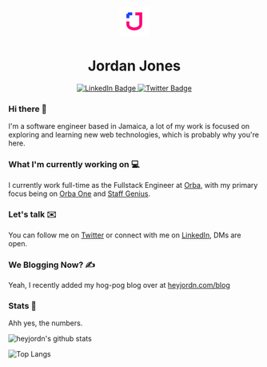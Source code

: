 <p align="center">
  <a href="https://heyjordn.com">
    <img alt="JordanJones" src="https://github.com/heyjordn/heyjordn/blob/master/static/apple-icon-120x120.png" width="60" />
  </a>
</p>
<h1 align="center">
  Jordan Jones
</h1>
<div id="badges" align="center">
  <a href="https://www.linkedin.com/in/rizel-bobb-semple/">
    <img src="https://img.shields.io/badge/LinkedIn-blue?style=for-the-badge&logo=linkedin&logoColor=white" alt="LinkedIn Badge"/>
  </a>
  <a href="twitter.com/blackgirlbytes">
    <img src="https://img.shields.io/badge/Twitter-blue?style=for-the-badge&logo=twitter&logoColor=white" alt="Twitter Badge"/>
  </a>
</div>

### Hi there 🌊

I'm a software engineer based in Jamaica, a lot of my work is focused on exploring and learning new web technologies, which is probably why you're here.

### What I'm currently working on 💻

I currently work full-time as the Fullstack Engineer at [Orba](https://orba.io), with my primary focus being on [Orba One](https://orbaone.com) and [Staff Genius](https://staffgenius.io).

### Let's talk ✉️

You can follow me on [Twitter](https://twitter.com/jord_njones) or connect with me on [LinkedIn](https://www.linkedin.com/in/heyjordn/), DMs are open.

### We Blogging Now? ✍️

Yeah, I recently added my hog-pog blog over at [heyjordn.com/blog](https://heyjordn.com/blog)

### Stats :dizzy:
Ahh yes, the numbers.

![heyjordn's github stats](https://github-readme-stats.vercel.app/api?username=heyjordn&hide=contribs,issues)

![Top Langs](https://github-readme-stats.vercel.app/api/top-langs/?username=heyjordn&theme=buefy&layout=compact)


